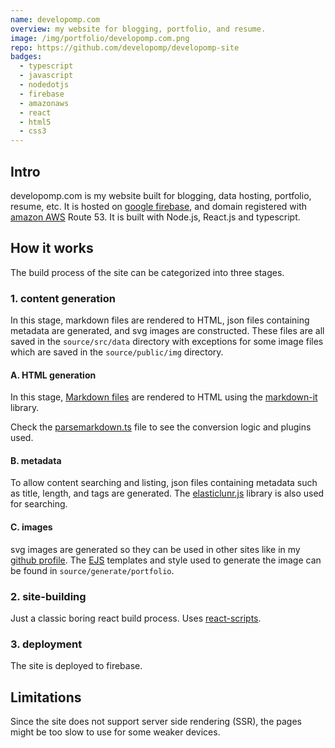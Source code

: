 ```yaml
---
name: developomp.com
overview: my website for blogging, portfolio, and resume.
image: /img/portfolio/developomp.com.png
repo: https://github.com/developomp/developomp-site
badges:
  - typescript
  - javascript
  - nodedotjs
  - firebase
  - amazonaws
  - react
  - html5
  - css3
---
```


## Intro

developomp.com is my website built for blogging, data hosting, portfolio, resume, etc.
It is hosted on [google firebase](https://firebase.google.com), and domain registered with [amazon AWS](https://aws.amazon.com) Route 53.
It is built with Node.js, React.js and typescript.

## How it works

The build process of the site can be categorized into three stages.

### 1. content generation

In this stage, markdown files are rendered to HTML, json files containing metadata are generated, and svg images are constructed.
These files are all saved in the `source/src/data` directory with exceptions for some image files which are saved in the `source/public/img` directory.

#### A. HTML generation

In this stage, [Markdown files](https://github.com/developomp/developomp-site/tree/master/source/markdown) are rendered to HTML using the [markdown-it](https://github.com/markdown-it/markdown-it) library.

Check the [parsemarkdown.ts](https://github.com/developomp/developomp-site/blob/master/source/generate/parseMarkdown.ts) file to see the conversion logic and plugins used.

#### B. metadata

To allow content searching and listing, json files containing metadata such as title, length, and tags are generated.
The [elasticlunr.js](https://github.com/weixsong/elasticlunr.js) library is also used for searching.

#### C. images

svg images are generated so they can be used in other sites like in my [github profile](https://github.com/developomp#skills).
The [EJS](https://ejs.co) templates and style used to generate the image can be found in `source/generate/portfolio`.

### 2. site-building

Just a classic boring react build process. Uses [react-scripts](https://www.npmjs.com/package/react-scripts).

### 3. deployment

The site is deployed to firebase.

## Limitations

Since the site does not support server side rendering (SSR), the pages might be too slow to use for some weaker devices.
